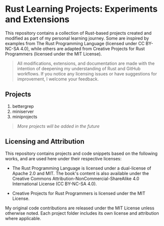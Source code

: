 # Rust Learning Projects: Experiments and Extensions

This repository contains a collection of Rust-based projects created and modified as part of my personal learning journey. Some are inspired by examples from The Rust Programming Language (licensed under CC BY-NC-SA 4.0), while others are adapted from Creative Projects for Rust Programmers (licensed under the MIT License).

> All modifications, extensions, and documentation are made with the intention of deepening my understanding of Rust and GitHub workflows. If you notice any licensing issues or have suggestions for improvement, I welcome your feedback.

## Projects

1. bettergrep
2. miniserver
3. miniprojects

> *More projects will be added in the future*

## Licensing and Attribution

This repository contains projects and code snippets based on the following works, and are used here under their respective licenses:

- The Rust Programming Language is licensed under a dual-license of Apache 2.0 and MIT. The book's content is also available under the Creative Commons Attribution-NonCommercial-ShareAlike 4.0 International License (CC BY-NC-SA 4.0).

- Creative Projects for Rust Programmers is licensed under the MIT License.

My original code contributions are released under the MIT License unless otherwise noted. Each project folder includes its own license and attribution where applicable.
